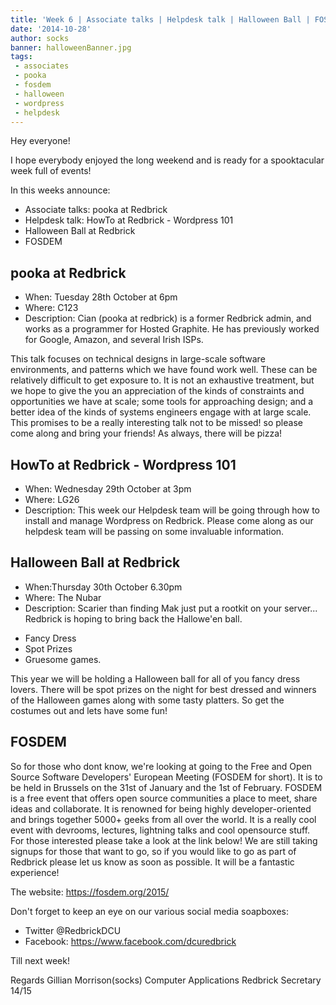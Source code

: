 ```yaml
---
title: 'Week 6 | Associate talks | Helpdesk talk | Halloween Ball | FOSDEM'
date: '2014-10-28'
author: socks
banner: halloweenBanner.jpg
tags:
 - associates
 - pooka
 - fosdem
 - halloween
 - wordpress
 - helpdesk
---
```


Hey everyone!

I hope everybody enjoyed the long weekend and is ready for a 
spooktacular week full of events!

In this weeks announce:

 - Associate talks: pooka at Redbrick
 - Helpdesk talk: HowTo at Redbrick - Wordpress 101
 - Halloween Ball at Redbrick
 - FOSDEM

 <!-- more -->

## pooka at Redbrick

 - When: Tuesday 28th October at 6pm
 - Where: C123
 - Description:
Cian (pooka at redbrick) is a former Redbrick admin, and works as a 
programmer for Hosted Graphite. He has previously worked for Google, 
Amazon, and several Irish ISPs.

This talk focuses on technical designs in large-scale software 
environments, and patterns which we have found work well. These can be 
relatively difficult to get exposure to. It is not an exhaustive 
treatment, but we hope to give the you an appreciation of the kinds of 
constraints and opportunities we have at scale; some tools for 
approaching design; and a better idea of the kinds of systems engineers 
engage with at large scale. This promises to be a really interesting 
talk not to be missed! so please come along and bring your friends! As 
always, there will be pizza!

## HowTo at Redbrick - Wordpress 101

 - When: Wednesday 29th October at 3pm
 - Where: LG26
 - Description:
This week our Helpdesk team will be going through how to install and 
manage Wordpress on Redbrick. Please come along as our helpdesk team 
will be passing on some invaluable information.

## Halloween Ball at Redbrick

 - When:Thursday 30th October 6.30pm
 - Where: The Nubar
 - Description:
Scarier than finding Mak just put a rootkit on your server... Redbrick 
is hoping to bring back the Hallowe'en ball.

 * Fancy Dress
 * Spot Prizes
 * Gruesome games.

This year we will be holding a Halloween ball for all of you fancy 
dress lovers. There will be spot prizes on the night for best dressed 
and winners of the Halloween games along with some tasty platters. So 
get the costumes out and lets have some fun!

## FOSDEM

So for those who dont know, we're looking at going to the Free and Open 
Source Software Developers' European Meeting (FOSDEM for short). It is 
to be held in Brussels on the 31st of January and the 1st of February. 
FOSDEM is a free event that offers open source communities a place to 
meet, share ideas and collaborate. It is renowned for being highly 
developer-oriented and brings together 5000+ geeks from all over the 
world. It is a really cool event with devrooms, lectures, lightning 
talks and cool opensource stuff. For those interested please take a look 
at the link below! We are still taking signups for those that want to 
go, so if you would like to go as part of Redbrick please let us know as 
soon as possible. It will be a fantastic experience!

The website:
https://fosdem.org/2015/

Don't forget to keep an eye on our various social media soapboxes:
- Twitter @RedbrickDCU
- Facebook: https://www.facebook.com/dcuredbrick

Till next week!

Regards
Gillian Morrison(socks)
Computer Applications
Redbrick Secretary 14/15
